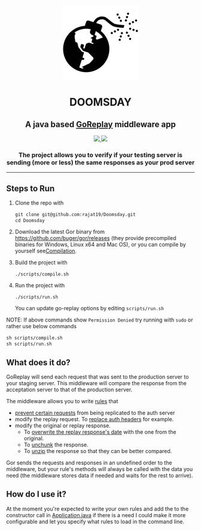 <div align="center">
<img src="https://github.com/rajat19/Doomsday/blob/main/assets/img/bomb.png?raw=true" width="200"/>
<h1 align="center">DOOMSDAY</h1>
<h2>A java based <a href="https://github.com/buger/gor">GoReplay</a> middleware app</h2>

<a href="https://github.com/rajat19/Doomsday/blob/main/LICENSE">
<img src="https://img.shields.io/github/license/rajat19/Doomsday?style=for-the-badge"/>
</a>
<a href="https://github.com/rajat19/Doomsday/releases/latest">
<img src="https://img.shields.io/github/v/release/rajat19/Doomsday?style=for-the-badge"/>
</a>

<h3>The project allows you to verify if your testing server is sending (more or less) the same responses as your prod server</h3>
</div>

---

## Steps to Run

1. Clone the repo with
    ```shell
    git clone git@github.com:rajat19/Doomsday.git
    cd Doomsday
    ```
2. Download the latest Gor binary from https://github.com/buger/gor/releases (they provide precompiled binaries for Windows, Linux x64 and Mac OS), 
   or you can compile by yourself see[Compilation](https://github.com/buger/goreplay/wiki/Compilation).


3. Build the project with
    ```shell
    ./scripts/compile.sh
    ```

4. Run the project with
    ```shell
    ./scripts/run.sh
    ```
   You can update go-replay options by editing `scripts/run.sh`

NOTE: If above commands show `Permission Denied` try running with `sudo` or rather use below commands
```shell
sh scripts/compile.sh
sh scripts/run.sh
```

## What does it do?

GoReplay will send each request that was sent to the production server to your staging server.
This middleware will compare the response from the acceptation server to that of the production server.

The middleware allows you to write [rules](/src/main/java/com/paradox/geeks/doomsday/rules/Rule.java) that

* [prevent certain requests](/src/main/java/com/paradox/geeks/doomsday/rules/IgnoreStaticRule.java) from being replicated to the auth server
* modify the replay request. To [replace auth headers](/src/main/java/com/paradox/geeks/doomsday/rules/StoreAuthRule.java) for example.
* modify the original or replay response.
    * To [overwrite the replay response's date](/src/main/java/com/paradox/geeks/doomsday/rules/IgnoreDateDifferenceRule.java) with the one from the original.
    * To [unchunk](/src/main/java/com/paradox/geeks/doomsday/rules/UnchunkRule.java) the response.
    * To [unzip](/src/main/java/com/paradox/geeks/doomsday/rules/GunzipRule.java) the response so that they can be better compared.

Gor sends the requests and responses in an undefined order to the middleware, but your rule's methods will always be called with the data you need (the middleware stores data if needed and waits for the rest to arrive).

## How do I use it?

At the moment you're expected to write your own rules and add the to the constructor call in [Application.java](/src/main/java/com/paradox/geeks/doomsday/Application.java) 
if there is a need I could make it more configurable and let you specify what rules to load in the command line.